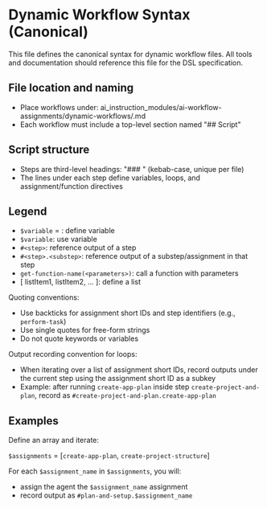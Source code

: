 # Dynamic Workflow Syntax (Canonical)

This file defines the canonical syntax for dynamic workflow files. All tools and documentation should reference this file for the DSL specification.

## File location and naming

- Place workflows under: ai_instruction_modules/ai-workflow-assignments/dynamic-workflows/<name>.md
- Each workflow must include a top-level section named "## Script"

## Script structure

- Steps are third-level headings: "### <step-id>" (kebab-case, unique per file)
- The lines under each step define variables, loops, and assignment/function directives

## Legend

- `$variable` = <value>: define variable
- `$variable`: use variable
- `#<step>`: reference output of a step
- `#<step>.<substep>`: reference output of a substep/assignment in that step
- `get-function-name(<parameters>)`: call a function with parameters
- [ listItem1, listItem2, ... ]: define a list
  
Quoting conventions:
- Use backticks for assignment short IDs and step identifiers (e.g., `perform-task`)
- Use single quotes for free-form strings
- Do not quote keywords or variables

Output recording convention for loops:
- When iterating over a list of assignment short IDs, record outputs under the current step using the assignment short ID as a subkey
- Example: after running `create-app-plan` inside step `create-project-and-plan`, record as `#create-project-and-plan.create-app-plan`

## Examples

Define an array and iterate:

`$assignments` = [`create-app-plan`, `create-project-structure`]

For each `$assignment_name` in `$assignments`, you will:
  - assign the agent the `$assignment_name` assignment
  - record output as `#plan-and-setup.$assignment_name`
